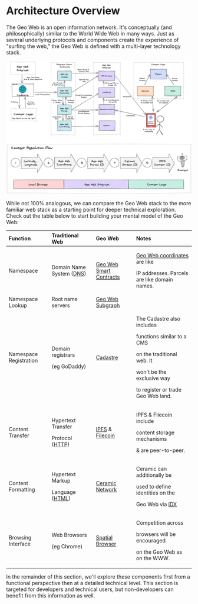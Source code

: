 # Architecture Overview

The Geo Web is an open information network. It's conceptually \(and philosophically\) similar to the World Wide Web in many ways. Just as several underlying protocols and components create the experience of "surfing the web," the Geo Web is defined with a multi-layer technology stack.

![High-level diagram of the Geo Web&apos;s core components and interfaces](../.gitbook/assets/geo-web-architecture-overview.png)

While not 100% analogous, we can compare the Geo Web stack to the more familiar web stack as a starting point for deeper technical exploration. Check out the table below to start building your mental model of the Geo Web:

<table>
  <thead>
    <tr>
      <th style="text-align:left">Function</th>
      <th style="text-align:left">Traditional Web</th>
      <th style="text-align:left">Geo Web</th>
      <th style="text-align:left">Notes</th>
    </tr>
  </thead>
  <tbody>
    <tr>
      <td style="text-align:left">Namespace</td>
      <td style="text-align:left">Domain Name System (<a href="https://en.wikipedia.org/wiki/Domain_Name_System">DNS</a>)</td>
      <td
      style="text-align:left"><a href="smart-contracts/">Geo Web Smart Contracts</a>
        </td>
        <td style="text-align:left">
          <p><a href="smart-contracts/geo-web-coordinates.md">Geo Web coordinates</a> are
            like</p>
          <p>IP addresses. Parcels are like domain names.</p>
        </td>
    </tr>
    <tr>
      <td style="text-align:left">Namespace Lookup</td>
      <td style="text-align:left">Root name servers</td>
      <td style="text-align:left"><a href="subgraph/">Geo Web Subgraph</a>
      </td>
      <td style="text-align:left"></td>
    </tr>
    <tr>
      <td style="text-align:left">Namespace Registration</td>
      <td style="text-align:left">
        <p>Domain registrars</p>
        <p>(eg GoDaddy)</p>
      </td>
      <td style="text-align:left"><a href="../concepts/cadastre-intro.md">Cadastre</a>
      </td>
      <td style="text-align:left">
        <p>The Cadastre also includes</p>
        <p>functions similar to a CMS</p>
        <p>on the traditional web. It</p>
        <p>won&apos;t be the exclusive way</p>
        <p>to register or trade Geo Web land.</p>
      </td>
    </tr>
    <tr>
      <td style="text-align:left">Content Transfer</td>
      <td style="text-align:left">
        <p>Hypertext Transfer</p>
        <p>Protocol (<a href="https://en.wikipedia.org/wiki/Hypertext_Transfer_Protocol">HTTP</a>)</p>
      </td>
      <td style="text-align:left"><a href="https://ipfs.io/">IPFS</a> &amp; <a href="https://filecoin.io/">Filecoin</a>
      </td>
      <td style="text-align:left">
        <p>IPFS &amp; Filecoin include</p>
        <p>content storage mechanisms</p>
        <p>&amp; are peer-to-peer.</p>
      </td>
    </tr>
    <tr>
      <td style="text-align:left">Content Formatting</td>
      <td style="text-align:left">
        <p>Hypertext Markup</p>
        <p>Language (<a href="https://en.wikipedia.org/wiki/HTML">HTML</a>)</p>
      </td>
      <td style="text-align:left"><a href="https://www.ceramic.network/">Ceramic Network</a>
      </td>
      <td style="text-align:left">
        <p>Ceramic can additionally be</p>
        <p>used to define identities on the</p>
        <p>Geo Web via <a href="https://idx.xyz/">IDX</a>
        </p>
      </td>
    </tr>
    <tr>
      <td style="text-align:left">Browsing Interface</td>
      <td style="text-align:left">
        <p>Web Browsers</p>
        <p>(eg Chrome)</p>
      </td>
      <td style="text-align:left"><a href="../concepts/spatial-browsing.md">Spatial Browser</a>
      </td>
      <td style="text-align:left">
        <p>Competition across</p>
        <p>browsers will be encouraged</p>
        <p>on the Geo Web as on the WWW.</p>
      </td>
    </tr>
  </tbody>
</table>

In the remainder of this section, we'll explore these components first from a functional perspective then at a detailed technical level. This section is targeted for developers and technical users, but non-developers can benefit from this information as well.

